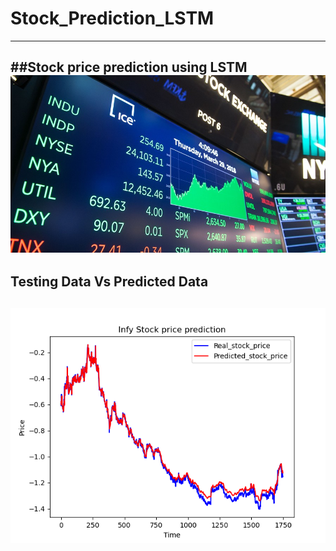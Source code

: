 # Stock_Prediction_LSTM
---
##Stock price prediction using LSTM
 ![alt tag](readme_resource/stock_img.jpg)
---
## Testing Data Vs Predicted Data
 ![alt tag](readme_resource/test_results.png)
---